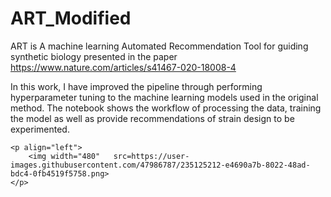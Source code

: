 # ART_Modified

ART is A machine learning Automated Recommendation Tool for guiding synthetic biology presented in the paper 
https://www.nature.com/articles/s41467-020-18008-4

In this work, I have improved the pipeline through performing hyperparameter tuning to the machine learning models used in the original method.
The notebook shows the workflow of processing the data, training the model as well as provide recommendations of strain design to be experimented. 

    <p align="left">
        <img width="480"   src=https://user-images.githubusercontent.com/47986787/235125212-e4690a7b-8022-48ad-bdc4-0fb4519f5758.png> 
    </p>

